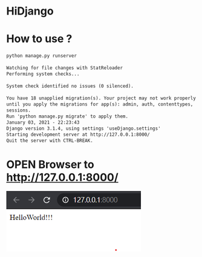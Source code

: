# HiDjango

# How to use ?

```
python manage.py runserver

Watching for file changes with StatReloader
Performing system checks...

System check identified no issues (0 silenced).

You have 18 unapplied migration(s). Your project may not work properly until you apply the migrations for app(s): admin, auth, contenttypes, sessions.
Run 'python manage.py migrate' to apply them.
January 03, 2021 - 22:23:43
Django version 3.1.4, using settings 'useDjango.settings'
Starting development server at http://127.0.0.1:8000/
Quit the server with CTRL-BREAK.
```

# OPEN Browser to http://127.0.0.1:8000/

!["runserver"](./img/01.runserver.png)